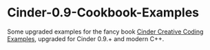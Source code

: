 # Cinder-0.9-Cookbook-Examples
Some upgraded examples for the fancy book [Cinder Creative Coding Examples](https://www.packtpub.com/application-development/cinder-creative-coding-cookbook), upgraded for Cinder 0.9.+ and modern C++.
